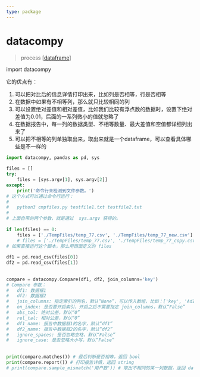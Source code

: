 ```yaml
---
type: package
---
```

# datacompy
> process [[dataframe]]

import datacompy

它的优点有：

1. 可以把对比后的信息详情打印出来，比如列是否相等，行是否相等
2. 在数据中如果有不相等列，那么就只比较相同的列
3. 可以设置绝对差值和相对差值，比如我们比较有浮点数的数据时，设置下绝对差值为0.01，后面的一系列微小的值就忽略了
4. 在数据报告中，每一列的数据类型、不相等数量、最大差值和空值都详细列出来了
5. 可以把不相等的列单独取出来，取出来就是一个dataframe，可以查看具体哪些是不一样的
 

```python
import datacompy, pandas as pd, sys
 
files = []
try:
    files = [sys.argv[1], sys.argv[2]]
except:
    print('命令行未检测到文件参数。')
# 这个方式可以通过命令行运行：
#   
#   python3 cmpfiles.py testfile1.txt testfile2.txt
# 
# 上面自带的两个参数，就是通过  sys.argv 获得的。
 
if len(files) == 0:
    files = ['./TempFiles/temp_77.csv', './TempFiles/temp_77_new.csv']
    # files = ['./TempFiles/temp_77.csv', './TempFiles/temp_77_copy.csv']
# 如果直接运行这个脚本，那么用西面定义的 files
 
df1 = pd.read_csv(files[0])
df2 = pd.read_csv(files[1])
 
 
compare = datacompy.Compare(df1, df2, join_columns='key')
# Compare 参数：
#   df1: 数据框1
#   df2: 数据框2
#   join_columns: 指定索引的列名，默认“None”，可以传入数组，比如：['key', 'AdID']
#   on_index: 是否要开启索引，开启之后不需要指定 join_columns，默认“False”
#   abs_tol: 绝对公差，默认“0”
#   rel_tal: 相对公差，默认“0”
#   df1_name: 报告中数据框1的名字，默认“df1”
#   df2_name: 报告中数据框2的名字，默认“df2”
#   ignore_spaces: 是否忽略空格，默认“False”
#   ignore_case: 是否忽略大小写，默认“False”
 
 
print(compare.matches()) # 最后判断是否相等，返回 bool
print(compare.report()) # 打印报告详情，返回 string
# print(compare.sample_mismatch('用户数')) # 取出不相同的某一列数据，返回 dataframe 
```

[//begin]: # "Autogenerated link references for markdown compatibility"
[dataframe]: dataframe "dataframe"
[//end]: # "Autogenerated link references"